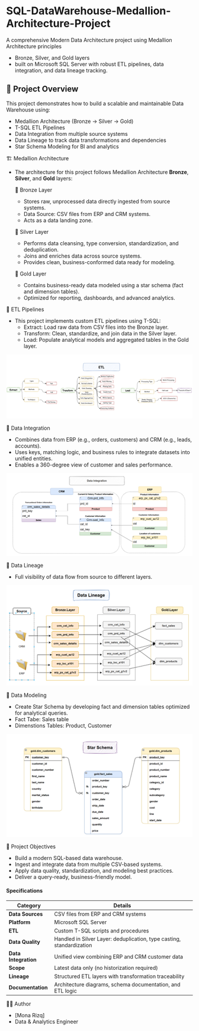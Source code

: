 # SQL-DataWarehouse-Medallion-Architecture-Project
A comprehensive Modern Data Architecture project using Medallion Architecture principles 
- Bronze, Silver, and Gold layers
- built on Microsoft SQL Server with robust ETL pipelines, data integration, and data lineage tracking.


## 📖 Project Overview

This project demonstrates how to build a scalable and maintainable Data Warehouse using:

- Medallion Architecture (Bronze → Silver → Gold)
- T-SQL ETL Pipelines
- Data Integration from multiple source systems
- Data Lineage to track data transformations and dependencies
- Star Schema Modeling for BI and analytics

🏗️ Medallion Architecture
- The architecture for this project follows Medallion Architecture **Bronze**, **Silver**, and **Gold** layers:

  🥉 Bronze Layer
  - Stores raw, unprocessed data directly ingested from source systems.
  - Data Source: CSV files from ERP and CRM systems.
  - Acts as a data landing zone.
  
  🥈 Silver Layer
  - Performs data cleansing, type conversion, standardization, and deduplication.
  - Joins and enriches data across source systems.
  - Provides clean, business-conformed data ready for modeling.
  
  🥇 Gold Layer
  - Contains business-ready data modeled using a star schema (fact and dimension tables).
  - Optimized for reporting, dashboards, and advanced analytics.



🔁 ETL Pipelines 
- This project implements custom ETL pipelines using T-SQL:
  - Extract: Load raw data from CSV files into the Bronze layer.
  - Transform: Clean, standardize, and join data in the Silver layer.
  - Load: Populate analytical models and aggregated tables in the Gold layer.

![ETL](Documentation/1.ETL.PNG)

🧩 Data Integration
- Combines data from ERP (e.g., orders, customers) and CRM (e.g., leads, accounts).
- Uses keys, matching logic, and business rules to integrate datasets into unified entities.
- Enables a 360-degree view of customer and sales performance.
  
![Data Integration](Documentation/3.Data_Integration.PNG)

🔎 Data Lineage
- Full visibility of data flow from source to different layers.

![Data Lineage](Documentation/4.Data_Lineage.PNG)


📐 Data Modeling 
- Create Star Schema by developing fact and dimension tables optimized for analytical queries.
- Fact Tabe: Sales table
- Dimenstions Tables: Product, Customer

![Data Modelling](Documentation/5.Star_Schema.PNG)


🎯 Project Objectives
- Build a modern SQL-based data warehouse.
- Ingest and integrate data from multiple CSV-based systems.
- Apply data quality, standardization, and modeling best practices.
- Deliver a query-ready, business-friendly model.

#### Specifications
  | Category             | Details                                                               |
  | -------------------- | --------------------------------------------------------------------- |
  | **Data Sources**     | CSV files from ERP and CRM systems                                    |
  | **Platform**         | Microsoft SQL Server                                                  |
  | **ETL**              | Custom T-SQL scripts and procedures                                   |
  | **Data Quality**     | Handled in Silver Layer: deduplication, type casting, standardization |
  | **Data Integration** | Unified view combining ERP and CRM customer data                      |
  | **Scope**            | Latest data only (no historization required)                          |
  | **Lineage**          | Structured ETL layers with transformation traceability                |
  | **Documentation**    | Architecture diagrams, schema documentation, and ETL logic            |

🙋‍♂️ Author
- [Mona Rizq]
- Data & Analytics Engineer
